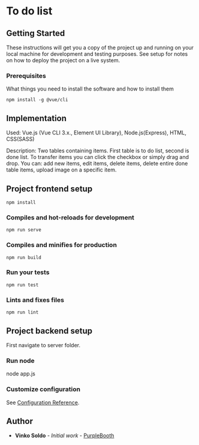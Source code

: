 # To do list

## Getting Started

These instructions will get you a copy of the project up and running on your local machine for development and testing purposes. See setup for notes on how to deploy the project on a live system.

### Prerequisites

What things you need to install the software and how to install them

```
npm install -g @vue/cli
```
## Implementation
Used: Vue.js (Vue CLI 3.x., Element UI Library), Node.js(Express), HTML, CSS(SASS)

Description:
Two tables containing items.
First table is to do list, second is done list.
To transfer items you can click the checkbox or simply drag and drop.
You can: add new items, edit items, delete items, delete entire done table items, upload image on a specific item.

## Project frontend setup
```
npm install
```
### Compiles and hot-reloads for development
```
npm run serve
```
### Compiles and minifies for production
```
npm run build
```
### Run your tests
```
npm run test
```
### Lints and fixes files
```
npm run lint
```

## Project backend setup

First navigate to server folder.

### Run node
node app.js

### Customize configuration
See [Configuration Reference](https://cli.vuejs.org/config/).

## Author

* **Vinko Soldo** - *Initial work* - [PurpleBooth](https://github.com/SoldoV)

